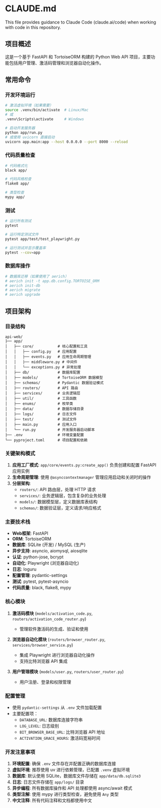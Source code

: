 # CLAUDE.md

This file provides guidance to Claude Code (claude.ai/code) when working with code in this repository.

## 项目概述

这是一个基于 FastAPI 和 TortoiseORM 构建的 Python Web API 项目，主要功能包括用户管理、激活码管理和浏览器自动化操作。

## 常用命令

### 开发环境运行
```bash
# 激活虚拟环境（如果需要）
source .venv/bin/activate  # Linux/Mac
# 或
.venv\Scripts\activate     # Windows

# 启动开发服务器
python app/run.py
# 或使用 uvicorn 直接启动
uvicorn app.main:app --host 0.0.0.0 --port 8000 --reload
```

### 代码质量检查
```bash
# 代码格式化
black app/

# 代码风格检查
flake8 app/

# 类型检查
mypy app/
```

### 测试
```bash
# 运行所有测试
pytest

# 运行特定测试文件
pytest app/test/test_playwright.py

# 运行测试并显示覆盖率
pytest --cov=app
```

### 数据库操作
```bash
# 数据库迁移（如果使用了 aerich）
# aerich init -t app.db.config.TORTOISE_ORM
# aerich init-db
# aerich migrate
# aerich upgrade
```

## 项目架构

### 目录结构
```
api-web/
├── app/
│   ├── core/           # 核心配置和工具
│   │   ├── config.py   # 应用配置
│   │   ├── events.py   # 应用生命周期管理
│   │   ├── middleware.py # 中间件
│   │   └── exceptions.py # 异常处理
│   ├── db/             # 数据库配置
│   ├── models/         # TortoiseORM 数据模型
│   ├── schemas/        # Pydantic 数据验证模式
│   ├── routers/        # API 路由
│   ├── services/       # 业务逻辑层
│   ├── util/           # 工具函数
│   ├── enums/          # 枚举类
│   ├── data/           # 数据存储目录
│   ├── logs/           # 日志文件
│   ├── test/           # 测试文件
│   ├── main.py         # 应用入口
│   └── run.py          # 开发服务器启动脚本
├── .env                # 环境变量配置
└── pyproject.toml      # 项目配置和依赖
```

### 关键架构模式

1. **应用工厂模式**: `app/core/events.py:create_app()` 负责创建和配置 FastAPI 应用实例
2. **生命周期管理**: 使用 `@asynccontextmanager` 管理应用启动和关闭时的操作
3. **分层架构**:
   - `routers/`: API 路由层，处理 HTTP 请求
   - `services/`: 业务逻辑层，包含复杂的业务处理
   - `models/`: 数据模型层，定义数据库表结构
   - `schemas/`: 数据验证层，定义请求/响应格式

### 主要技术栈

- **Web框架**: FastAPI
- **ORM**: TortoiseORM
- **数据库**: SQLite (开发) / MySQL (生产)
- **异步支持**: asyncio, aiomysql, aiosqlite
- **认证**: python-jose, bcrypt
- **自动化**: Playwright (浏览器自动化)
- **日志**: loguru
- **配置管理**: pydantic-settings
- **测试**: pytest, pytest-asyncio
- **代码质量**: black, flake8, mypy

### 核心模块

1. **激活码模块** (`models/activation_code.py`, `routers/activation_code_router.py`)
   - 管理软件激活码的生成、验证和使用

2. **浏览器自动化模块** (`routers/browser_router.py`, `services/browser_service.py`)
   - 集成 Playwright 进行浏览器自动化操作
   - 支持比特浏览器 API 集成

3. **用户管理模块** (`models/user.py`, `routers/user_router.py`)
   - 用户注册、登录和权限管理

### 配置管理

- 使用 `pydantic-settings` 从 `.env` 文件加载配置
- 主要配置项：
  - `DATABASE_URL`: 数据库连接字符串
  - `LOG_LEVEL`: 日志级别
  - `BIT_BROWSER_BASE_URL`: 比特浏览器 API 地址
  - `ACTIVATION_GRACE_HOURS`: 激活码宽裕时间

### 开发注意事项

1. **环境配置**: 确保 `.env` 文件存在并配置正确的数据库连接
2. **虚拟环境**: 推荐使用 uv 进行依赖管理，已配置 `.venv` 虚拟环境
3. **数据库**: 默认使用 SQLite，数据库文件存储在 `app/data/db.sqlite3`
4. **日志**: 日志文件存储在 `app/logs/` 目录
5. **异步编程**: 所有数据库操作和 API 处理都使用 async/await 模式
6. **类型注解**: 使用 mypy 进行类型检查，避免使用 `Any` 类型
7. **中文注释**: 所有代码注释和文档都使用中文